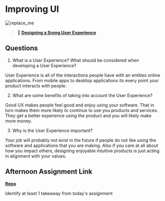 # Improving UI

![replace_me](https://codeworks.blob.core.windows.net/public/assets/img/illustrations/placeholder.svg)

> **📖 [Designing a Srong User Experience](https://codeworksacademy.com/fs-student-guide/resources/wk7/03-Creating-Good-UX)**

## Questions

1. What is a User Experience? What should be considered when developing a User Experience?

  User Experience is all of the interactions people have with an entities online applications. From mobile apps to desktop applications its every point your product interacts with people.

2. What are some benefits of taking into account the User Experience?

  Good UX makes people feel good and enjoy using your software. That in turn makes them more likely to continue to use you products and services. They get a better experience using the product and you will likely make more money.

3. Why is the User Experience important?

  Your job will probably not exist in the future if people do not like using the software and applications that you are making. Also if you care at all about how you impact others, designing enjoyable intuitive products is just acting in alignment with your values. 

## Afternoon Assignment Link

**[Repo](https://github.com/Luke-Yost/<ASSIGNMENT_REPO>)**

Identify at least 1 takeaway from today's assignment
